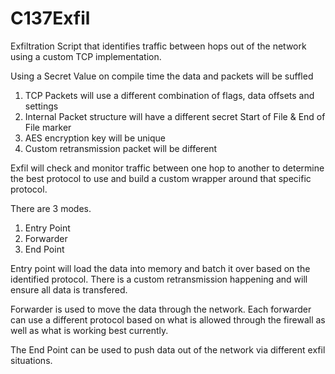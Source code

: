 # C137Exfil

Exfiltration Script that identifies traffic between hops out of the network using a custom TCP implementation. 

Using a Secret Value on compile time the data and packets will be suffled

1. TCP Packets will use a different combination of flags, data offsets and settings
2. Internal Packet structure will have a different secret Start of File & End of File marker
3. AES encryption key will be unique
5. Custom retransmission packet will be different


Exfil will check and monitor traffic between one hop to another to determine the best protocol to use and build a custom wrapper around that specific protocol.

There are 3 modes.

1. Entry Point
2. Forwarder
3. End Point

Entry point will load the data into memory and batch it over based on the identified protocol. There is a custom retransmission happening and will ensure all data is transfered.

Forwarder is used to move the data through the network. Each forwarder can use a different protocol based on what is allowed through the firewall as well as what is working best currently.

The End Point can be used to push data out of the network via different exfil situations. 
